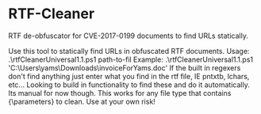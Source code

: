 # RTF-Cleaner
RTF de-obfuscator for CVE-2017-0199 documents to find URLs statically.

Use this tool to statically find URLs in obfuscated RTF documents. 
Usage: .\rtfCleanerUniversal1.1.ps1 path-to-fil
Example: .\rtfCleanerUniversal1.1.ps1 'C:\Users\yams\Downloads\invoiceForYams.doc'
If the built in regexers don't find anything just enter what you find in the rtf file, IE pntxtb, lchars, etc... 
Looking to build in functionality to find these and do it automatically. Its manual for now though.
This works for any file type that contains {\parameters} to clean.
Use at your own risk!
